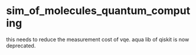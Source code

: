 # sim_of_molecules_quantum_computing
this needs to reduce the measurement cost of vqe.
aqua lib of qiskit is now deprecated.
